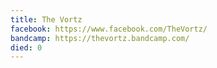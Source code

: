 ```yaml
---
title: The Vortz
facebook: https://www.facebook.com/TheVortz/
bandcamp: https://thevortz.bandcamp.com/
died: 0
---
```

